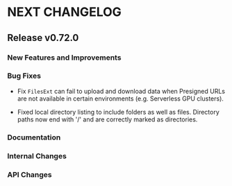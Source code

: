 # NEXT CHANGELOG

## Release v0.72.0

### New Features and Improvements

### Bug Fixes
- Fix `FilesExt` can fail to upload and download data when Presigned URLs are not available in certain environments (e.g. Serverless GPU clusters).

- Fixed local directory listing to include folders as well as files. Directory paths now end with '/' and are correctly marked as directories.

### Documentation

### Internal Changes

### API Changes
